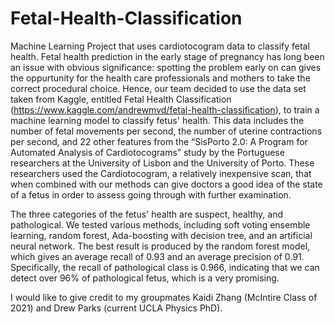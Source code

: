 # Fetal-Health-Classification
Machine Learning Project that uses cardiotocogram data to classify fetal health. 
Fetal health prediction in the early stage of pregnancy has long been an issue with obvious significance: spotting the problem early on can gives the oppurtunity for the health care professionals and mothers to take the correct procedural choice. Hence, our team decided to use the data set taken from Kaggle, entitled Fetal Health Classification (https://www.kaggle.com/andrewmvd/fetal-health-classification), to train a machine learning model to classify fetus' health. This data includes the number of fetal movements per second, the number of uterine contractions per second, and 22 other features from the “SisPorto 2.0: A Program for Automated Analysis of Cardiotocograms” study by the Portuguese researchers at the University of Lisbon and the University of Porto. These researchers used the Cardiotocogram, a relatively inexpensive scan, that when combined with our methods can give doctors a good idea of the state of a fetus in order to assess going through with further examination. 

The three categories of the fetus' health are suspect, healthy, and pathological. We tested various methods, including soft voting ensemble learning, random forest, Ada-boosting with decision tree, and an artificial neural network. The best result is produced by the random forest model, which gives an average recall of 0.93 and an average precision of 0.91. Specifically, the recall of pathological class is 0.966, indicating that we can detect over 96% of pathological fetus, which is a very promising.

I would like to give credit to my groupmates Kaidi Zhang (McIntire Class of 2021) and Drew Parks (current UCLA Physics PhD).
